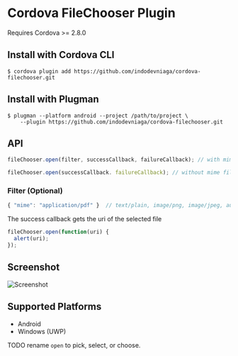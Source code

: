 # Cordova FileChooser Plugin

Requires Cordova >= 2.8.0

## Install with Cordova CLI
	$ cordova plugin add https://github.com/indodevniaga/cordova-filechooser.git

## Install with Plugman
	$ plugman --platform android --project /path/to/project \ 
		--plugin https://github.com/indodevniaga/cordova-filechooser.git

## API

```javascript
fileChooser.open(filter, successCallback, failureCallback); // with mime filter

fileChooser.open(successCallback. failureCallback); // without mime filter
```

### Filter (Optional)

```javascript
{ "mime": "application/pdf" }  // text/plain, image/png, image/jpeg, audio/wav etc
```

The success callback gets the uri of the selected file

```javascript
fileChooser.open(function(uri) {
  alert(uri);
});
```

## Screenshot

![Screenshot](filechooser.png "Screenshot")

## Supported Platforms

- Android
- Windows (UWP)

TODO rename `open` to pick, select, or choose.
